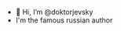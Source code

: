 - 👋 Hi, I’m @doktorjevsky
- I'm the famous russian author 

<!---
doktorjevsky/doktorjevsky is a ✨ special ✨ repository because its `README.md` (this file) appears on your GitHub profile.
You can click the Preview link to take a look at your changes.
--->
